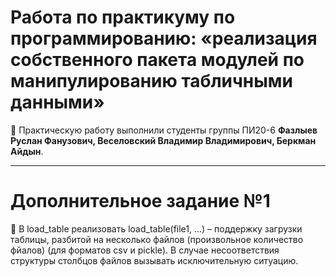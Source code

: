 # Работа по практикуму по программированию: «реализация собственного пакета модулей по манипулированию табличными данными»
:watermelon: Практическую работу выполнили студенты группы ПИ20-6 **Фазлыев Руслан Фанузович, Веселовский Владимир Владимирович, Беркман Айдын**.
***
# Дополнительное задание №1
:watermelon: В load_table реализовать load_table(file1, …) – поддержку загрузки таблицы, разбитой на несколько
файлов (произвольное количество фйалов) (для форматов csv и pickle). В случае несоответствия
структуры столбцов файлов вызывать исключительную ситуацию.
